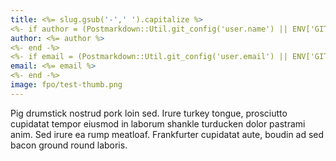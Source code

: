 ```yaml
---
title: <%= slug.gsub('-',' ').capitalize %>
<%- if author = (Postmarkdown::Util.git_config('user.name') || ENV['GIT_AUTHOR_NAME']) -%>
author: <%= author %>
<%- end -%>
<%- if email = (Postmarkdown::Util.git_config('user.email') || ENV['GIT_AUTHOR_EMAIL']) -%>
email: <%= email %>
<%- end -%>
image: fpo/test-thumb.png
---
```


Pig drumstick nostrud pork loin sed. Irure turkey tongue, prosciutto cupidatat tempor eiusmod in laborum shankle turducken dolor pastrami anim. Sed irure ea rump meatloaf. Frankfurter cupidatat aute, boudin ad sed bacon ground round laboris.
